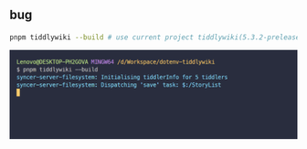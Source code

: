 ## bug

```bash
pnpm tiddlywiki --build # use current project tiddlywiki(5.3.2-prelease tested)
```

![](2023-11-29-16-37-42.png)
